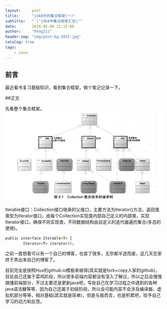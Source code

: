 ```yaml
---
layout:     post
title:      "jdk8中的集合框架(一)"
subtitle:   " \"jdk8中集合框架汇总\""
date:       2018-02-08 11:15:00
author:     "FengZzz"
header-img: "img/post-bg-2015.jpg"
catalog: true
tags:
    - java
---
```




## 前言

最近看书复习基础知识，看到集合框架，做个笔记记录一下。 

##正文

先看整个集合框架。
![img](/img/collection-1.png)

Iterable接口：Collection接口继承的父接口，主要方法为Iterator()方法，返回值类型为Iterator接口，由每个Collection实现类内部自己定义的内部类，实现Iterator接口，确保不同实现类，不同数据结构由自定义的迭代器遍历集合(多态的使用)。
```html
public interface Iterable<T> {
        Iterator<T> iterator();
```
之前一直想着可以有一个自己的博客，也查了很多，无奈都半途而废，这几天在家终于弄出来自己的博客了。

目前完全是按照Hux的github.io模板来做得(其实就是fork+copy人家的github)，目前自己还属于菜鸡阶段，所以很多前端内容都没有深入了解过，所以之后会慢慢搞懂前端部分，不过主要还是更新java吧，写些自己在学习过程之中遇到的各种java语法糖等等，因为自己还属于初级阶段，所以会可能内容不会涉及编译器、虚拟机部分等等，相对基础(其实就是简单)，但是与我而言，也是积累吧，给予自己学习的动力和反馈。
